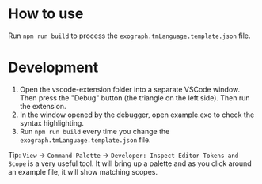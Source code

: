 # How to use

Run `npm run build` to process the `exograph.tmLanguage.template.json` file.

# Development

1. Open the vscode-extension folder into a separate VSCode window. Then press the "Debug" button (the triangle on the left side). Then run the extension.
2. In the window opened by the debugger, open example.exo to check the syntax highlighting.
3. Run `npm run build` every time you change the `exograph.tmLanguage.template.json` file.

Tip: `View` -> `Command Palette` -> `Developer: Inspect Editor Tokens and Scope` is a very useful tool. It will bring up a palette and as you click around an example file, it will show matching scopes.
